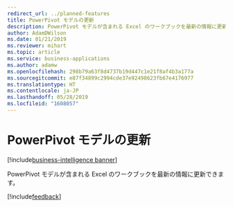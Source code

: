 ```yaml
---
redirect_url: ../planned-features
title: PowerPivot モデルの更新
description: PowerPivot モデルが含まれる Excel のワークブックを最新の情報に更新できます。
author: AdamDWilson
ms.date: 01/21/2019
ms.reviewer: mihart
ms.topic: article
ms.service: business-applications
ms.author: adamw
ms.openlocfilehash: 298b79a63f8d4737b19d447c1e21f8af4b3a177a
ms.sourcegitcommit: e87f34899c2994cde37e92498623fb67e4176977
ms.translationtype: HT
ms.contentlocale: ja-JP
ms.lasthandoff: 05/28/2019
ms.locfileid: "1608057"
---
```

# <a name="powerpivot-model-refresh"></a>PowerPivot モデルの更新
[!include[business-intelligence banner](../../includes/business-intelligence.md)]


PowerPivot モデルが含まれる Excel のワークブックを最新の情報に更新できます。

[!include[feedback](../includes/report-server-feedback.md)]
